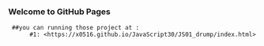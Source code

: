 ### Welcome to GitHub Pages  
     ##you can running those project at :  
          #1: <https://x0516.github.io/JavaScript30/JS01_drump/index.html>
